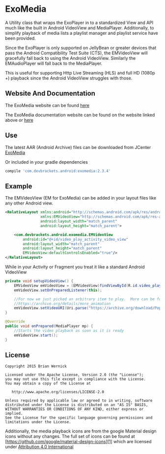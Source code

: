 ExoMedia
============
A Utility class that wraps the ExoPlayer in to a standardized
View and API much like the built in Android VideoView and MediaPlayer.
Additionally, to simplify playback of media lists a playlist manager
and playlist service have been provided.

Since the ExoPlayer is only supported on JellyBean or greater devices that
pass the Android Compatibility Test Suite (CTS), the EMVideoView will gracefully
fall back to using the Android VideoView.  Similarly the EMAudioPlayer will fall
back to the MediaPlayer.

This is useful for supporting Http Live Streaming (HLS) and full HD (1080p +) playback
since the Android VideoView struggles with those.


Website And Documentation
-------
The ExoMedia website can be found [here][4]

The ExoMedia documentation website can be found on the website linked above or [here][5]


Use
-------
The latest AAR (Android Archive) files can be downloaded from JCenter [ExoMedia][3]

Or included in your gradle dependencies

```groovy
compile 'com.devbrackets.android:exomedia:2.3.4'
```

Example
-------
The EMVideoView (EM for ExoMedia) can be added in your layout files like any other Android view.

```xml
<RelativeLayout xmlns:android="http://schemas.android.com/apk/res/android"
                xmlns:EMVideoView="http://schemas.android.com/apk/res-auto"
                android:layout_width="match_parent"
                android:layout_height="match_parent">

    <com.devbrackets.android.exomedia.EMVideoView
        android:id="@+id/video_play_activity_video_view"
        android:layout_width="match_parent"
        android:layout_height="match_parent"
        EMVideoView:defaultControlsEnabled="true"/>
</RelativeLayout>

```

While in your Activity or Fragment you treat it like a standard Android VideoView

```java
private void setupVideoView() {
	EMVideoView emVideoView = (EMVideoView)findViewById(R.id.video_play_activity_video_view);
	emVideoView.setOnPreparedListener(this);

    //For now we just picked an arbitrary item to play.  More can be found at
    //https://archive.org/details/more_animation
    emVideoView.setVideoURI(Uri.parse("https://archive.org/download/Popeye_forPresident/Popeye_forPresident_512kb.mp4"));
}

@Override
public void onPrepared(MediaPlayer mp) {
	//Starts the video playback as soon as it is ready
	emVideoView.start();
}
```


License
-------

    Copyright 2015 Brian Wernick

    Licensed under the Apache License, Version 2.0 (the "License");
    you may not use this file except in compliance with the License.
    You may obtain a copy of the License at

       http://www.apache.org/licenses/LICENSE-2.0

    Unless required by applicable law or agreed to in writing, software
    distributed under the License is distributed on an "AS IS" BASIS,
    WITHOUT WARRANTIES OR CONDITIONS OF ANY KIND, either express or implied.
    See the License for the specific language governing permissions and
    limitations under the License.


Additionally, the media playback icons are from the google Material
design icons without any changes.  The full set of icons can be found
at [https://github.com/google/material-design-icons][1] which are licensed
under [Attribution 4.0 International][2]



 [1]: https://github.com/google/material-design-icons
 [2]: http://creativecommons.org/licenses/by/4.0/
 [3]: https://bintray.com/brianwernick/maven/ExoMedia/view#files
 [4]: http://devbrackets.com/dev/libs/exomedia.html
 [5]: http://devbrackets.com/dev/libs/docs/exomedia/2.3.4/index.html
